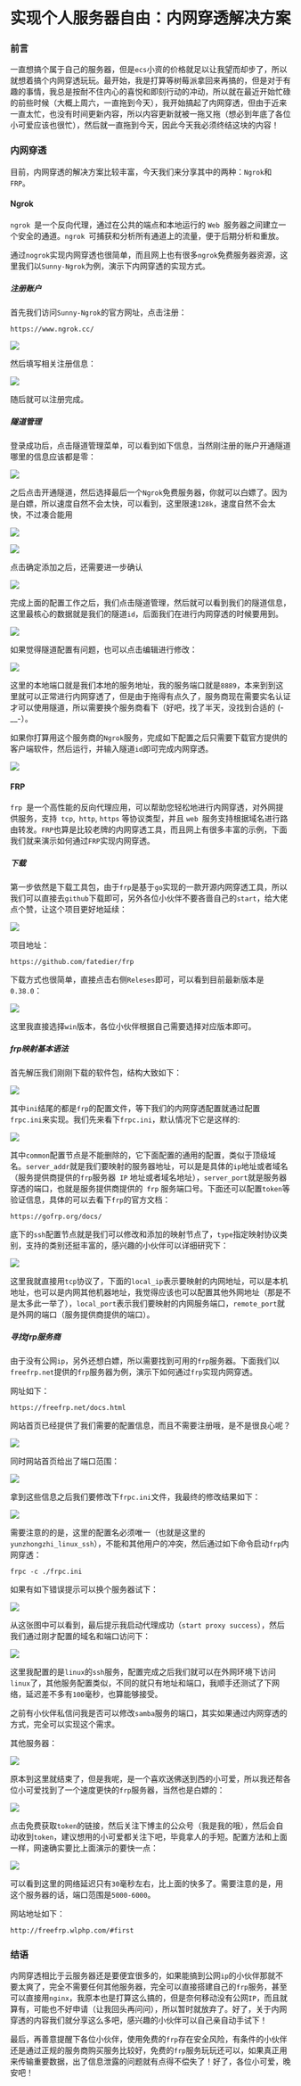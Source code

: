 # 实现个人服务器自由：内网穿透解决方案

### 前言

一直想搞个属于自己的服务器，但是`ecs`小资的价格就足以让我望而却步了，所以就想着搞个内网穿透玩玩。最开始，我是打算等树莓派拿回来再搞的，但是对于有趣的事情，我总是按耐不住内心的喜悦和即刻行动的冲动，所以就在最近开始忙碌的前些时候（大概上周六，一直拖到今天），我开始搞起了内网穿透，但由于近来一直太忙，也没有时间更新内容，所以内容更新就被一拖又拖（想必到年底了各位小可爱应该也很忙），然后就一直拖到今天，因此今天我必须终结这块的内容！

### 内网穿透

目前，内网穿透的解决方案比较丰富，今天我们来分享其中的两种：`Ngrok`和`FRP`。

#### Ngrok

`ngrok `是一个反向代理，通过在公共的端点和本地运行的 `Web `服务器之间建立一个安全的通道。`ngrok `可捕获和分析所有通道上的流量，便于后期分析和重放。

通过`nogrok`实现内网穿透也很简单，而且网上也有很多`ngrok`免费服务器资源，这里我们以`Sunny-Ngrok`为例，演示下内网穿透的实现方式。

##### 注册账户

首先我们访问`Sunny-Ngrok`的官方网址，点击注册：

```
https://www.ngrok.cc/
```

![](
https://syske-pic-bed.oss-cn-hangzhou.aliyuncs.com/imgs/images/20211119132313.png)

然后填写相关注册信息：

![](
https://syske-pic-bed.oss-cn-hangzhou.aliyuncs.com/imgs/images/20211119132408.png)

随后就可以注册完成。

##### 隧道管理

登录成功后，点击隧道管理菜单，可以看到如下信息，当然刚注册的账户开通隧道哪里的信息应该都是零：

![](
https://syske-pic-bed.oss-cn-hangzhou.aliyuncs.com/imgs/images/20211119132543.png)

之后点击开通隧道，然后选择最后一个`Ngrok`免费服务器，你就可以白嫖了。因为是白嫖，所以速度自然不会太快，可以看到，这里限速`128k`，速度自然不会太快，不过凑合能用

![](
https://syske-pic-bed.oss-cn-hangzhou.aliyuncs.com/imgs/images/20211119133634.png)

![](
https://syske-pic-bed.oss-cn-hangzhou.aliyuncs.com/imgs/images/20211119133249.png)

点击确定添加之后，还需要进一步确认

![](
https://syske-pic-bed.oss-cn-hangzhou.aliyuncs.com/imgs/images/20211119133331.png)

完成上面的配置工作之后，我们点击隧道管理，然后就可以看到我们的隧道信息，这里最核心的数据就是我们的隧道`id`，后面我们在进行内网穿透的时候要用到。

![](
https://syske-pic-bed.oss-cn-hangzhou.aliyuncs.com/imgs/images/20211119133533.png)

如果觉得隧道配置有问题，也可以点击编辑进行修改：

![](
https://syske-pic-bed.oss-cn-hangzhou.aliyuncs.com/imgs/images/20211119133809.png)

这里的本地端口就是我们本地的服务地址，我的服务端口就是`8889`，本来到到这里就可以正常进行内网穿透了，但是由于拖得有点久了，服务商现在需要实名认证才可以使用隧道，所以需要换个服务商看下（好吧，找了半天，没找到合适的 (-__-）。

如果你打算用这个服务商的`Ngrok`服务，完成如下配置之后只需要下载官方提供的客户端软件，然后运行，并输入隧道`id`即可完成内网穿透。

![](
https://syske-pic-bed.oss-cn-hangzhou.aliyuncs.com/imgs/images/20211124130956.png)

#### FRP

`frp `是一个高性能的反向代理应用，可以帮助您轻松地进行内网穿透，对外网提供服务，支持` tcp`,` http`, `https` 等协议类型，并且 `web `服务支持根据域名进行路由转发。`FRP`也算是比较老牌的内网穿透工具，而且网上有很多丰富的示例，下面我们就来演示如何通过`FRP`实现内网穿透。

##### 下载

第一步依然是下载工具包，由于`frp`是基于`go`实现的一款开源内网穿透工具，所以我们可以直接去`github`下载即可，另外各位小伙伴不要吝啬自己的`start`，给大佬点个赞，让这个项目更好地延续：

![](
https://syske-pic-bed.oss-cn-hangzhou.aliyuncs.com/imgs/blog/20211125213508.png)

项目地址：

```
https://github.com/fatedier/frp
```

下载方式也很简单，直接点击右侧`Releses`即可，可以看到目前最新版本是`0.38.0`：

![](
https://syske-pic-bed.oss-cn-hangzhou.aliyuncs.com/imgs/blog/20211125213711.png)

这里我直接选择`win`版本，各位小伙伴根据自己需要选择对应版本即可。

##### frp映射基本语法

首先解压我们刚刚下载的软件包，结构大致如下：

![](
https://syske-pic-bed.oss-cn-hangzhou.aliyuncs.com/imgs/blog/20211125214938.png)

其中`ini`结尾的都是`frp`的配置文件，等下我们的内网穿透配置就通过配置`frpc.ini`来实现。我们先来看下`frpc.ini`，默认情况下它是这样的:

![](
https://syske-pic-bed.oss-cn-hangzhou.aliyuncs.com/imgs/blog/20211125215256.png)

其中`common`配置节点是不能删除的，它下面配置的通用的配置，类似于顶级域名。`server_addr`就是我们要映射的服务器地址，可以是是具体的`ip`地址或者域名（服务提供商提供的` frp `服务器` IP` 地址或者域名地址），`server_port`就是服务器穿透的端口，也就是服务提供商提供的` frp` 服务端口号。下面还可以配置`token`等验证信息，具体的可以去看下`frp`的官方文档：

```
https://gofrp.org/docs/
```

底下的`ssh`配置节点就是我们可以修改和添加的映射节点了，`type`指定映射协议类别，支持的类别还挺丰富的，感兴趣的小伙伴可以详细研究下：

![](
https://syske-pic-bed.oss-cn-hangzhou.aliyuncs.com/imgs/blog/20211125220539.png)

这里我就直接用`tcp`协议了，下面的`local_ip`表示要映射的内网地址，可以是本机地址，也可以是内网其他机器地址，我觉得应该也可以配置其他外网地址（那是不是太多此一举了），`local_port`表示我们要映射的内网服务端口，`remote_port`就是外网的端口（服务提供商提供的端口）。

##### 寻找frp服务商

由于没有公网`ip`，另外还想白嫖，所以需要找到可用的`frp`服务器。下面我们以`freefrp.net`提供的`frp`服务器为例，演示下如何通过`frp`实现内网穿透。

网址如下：

```
https://freefrp.net/docs.html
```

网站首页已经提供了我们需要的配置信息，而且不需要注册哦，是不是很良心呢？

![](
https://syske-pic-bed.oss-cn-hangzhou.aliyuncs.com/imgs/blog/20211125221149.png)

同时网站首页给出了端口范围：

![](
https://syske-pic-bed.oss-cn-hangzhou.aliyuncs.com/imgs/blog/20211125221937.png)

拿到这些信息之后我们要修改下`frpc.ini`文件，我最终的修改结果如下：

![](
https://syske-pic-bed.oss-cn-hangzhou.aliyuncs.com/imgs/blog/20211125223315.png)

需要注意的的是，这里的配置名必须唯一（也就是这里的`yunzhongzhi_linux_ssh`），不能和其他用户的冲突，然后通过如下命令启动`frp`内网穿透：

```
frpc -c ./frpc.ini
```

如果有如下错误提示可以换个服务器试下：

![](
https://syske-pic-bed.oss-cn-hangzhou.aliyuncs.com/imgs/blog/20211125223006.png)

从这张图中可以看到，最后提示我启动代理成功（`start proxy success`），然后我们通过刚才配置的域名和端口访问下：

![](
https://syske-pic-bed.oss-cn-hangzhou.aliyuncs.com/imgs/blog/20211125223616.png)

这里我配置的是`linux`的`ssh`服务，配置完成之后我们就可以在外网环境下访问`linux`了，其他服务配置类似，不同的就只有地址和端口，我顺手还测试了下网络，延迟差不多有`100`毫秒，也算能够接受。

之前有小伙伴私信问我是否可以修改`samba`服务的端口，其实如果通过内网穿透的方式，完全可以实现这个需求。

其他服务器：

![](
https://syske-pic-bed.oss-cn-hangzhou.aliyuncs.com/imgs/blog/20211125222846.png)

原本到这里就结束了，但是我呢，是一个喜欢送佛送到西的小可爱，所以我还帮各位小可爱找到了一个速度更快的`frp`服务器，当然也是白嫖的：

![](
https://syske-pic-bed.oss-cn-hangzhou.aliyuncs.com/imgs/blog/20211125224035.png)

点击免费获取`token`的链接，然后关注下博主的公众号（我是我的哦），然后会自动收到`token`，建议想用的小可爱都关注下吧，毕竟拿人的手短。配置方法和上面一样，网速确实要比上面演示的要快一点：

![](
https://syske-pic-bed.oss-cn-hangzhou.aliyuncs.com/imgs/blog/20211125224811.png)

可以看到这里的网络延迟只有`30`毫秒左右，比上面的快多了。需要注意的是，用这个服务器的话，端口范围是`5000-6000`。

网站地址如下：

```
http://freefrp.wlphp.com/#first
```



### 结语

内网穿透相比于云服务器还是要便宜很多的，如果能搞到公网`ip`的小伙伴那就不要太爽了，完全不需要任何其他服务器，完全可以直接搭建自己的`frp`服务，甚至可以直接用`nginx`，我原本也是打算这么搞的，但是奈何移动没有公网`IP`，而且就算有，可能也不好申请（让我回头再问问），所以暂时就放弃了。好了，关于内网穿透的内容我们就分享这么多吧，感兴趣的小伙伴可以自己亲自动手试下！

最后，再善意提醒下各位小伙伴，使用免费的`frp`存在安全风险，有条件的小伙伴还是通过正规的服务商购买服务比较好，免费的`frp`服务玩玩还可以，如果真正用来传输重要数据，出了信息泄露的问题就有点得不偿失了！好了，各位小可爱，晚安吧！